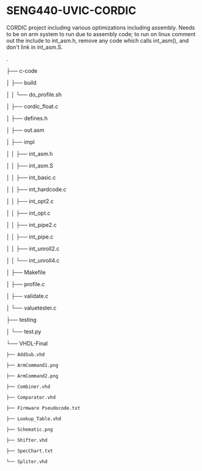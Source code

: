 SENG440-UVIC-CORDIC
===================

CORDIC project including various optimizations including assembly.
Needs to be on arm system to run due to assembly code; to run on linux
comment out the include to int_asm.h, remove any code which calls
int_asm(), and don't link in int_asm.S.


.
  
├── c-code
  
│   ├── build
  
│   │   └── do_profile.sh
  
│   ├── cordic_float.c
  
│   ├── defines.h
  
│   ├── out.asm
  
│   ├── impl
  
│   │   ├── int_asm.h
  
│   │   ├── int_asm.S
  
│   │   ├── int_basic.c
  
│   │   ├── int_hardcode.c
  
│   │   ├── int_opt2.c
  
│   │   ├── int_opt.c
  
│   │   ├── int_pipe2.c
  
│   │   ├── int_pipe.c
  
│   │   ├── int_unroll2.c
  
│   │   └── int_unroll4.c
  
│   ├── Makefile
  
│   ├── profile.c
  
│   ├── validate.c
  
│   └── valuetester.c
  
├── testing
  
│   └── test.py
  
└── VHDL-Final
  
    ├── AddSub.vhd
  
    ├── ArmCommand1.png
  
    ├── ArmCommand2.png
  
    ├── Combiner.vhd
  
    ├── Comparator.vhd
  
    ├── Firmware Pseudocode.txt
  
    ├── Lookup_Table.vhd
  
    ├── Schematic.png
  
    ├── Shifter.vhd
  
    ├── SpecChart.txt
  
    └── Spliter.vhd

